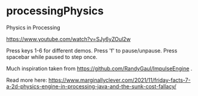 # processingPhysics
 Physics in Processing

https://www.youtube.com/watch?v=SJy6yZOul2w

Press keys 1-6 for different demos.
Press 'f' to pause/unpause.
Press spacebar while paused to step once.

Much inspiration taken from https://github.com/RandyGaul/ImpulseEngine .

Read more here: https://www.marginallyclever.com/2021/11/friday-facts-7-a-2d-physics-engine-in-processing-java-and-the-sunk-cost-fallacy/